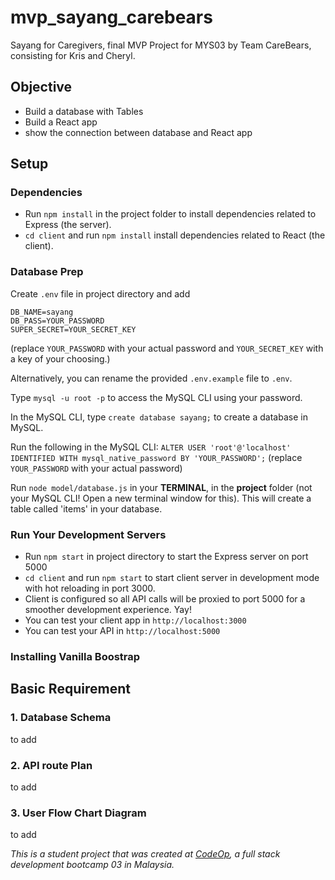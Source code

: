# mvp_sayang_carebears
Sayang for Caregivers, final MVP Project for MYS03 by Team CareBears, consisting for Kris and Cheryl.

## Objective
- Build a database with Tables
- Build a React app
- show the connection between database and React app

## Setup

### Dependencies

- Run `npm install` in the project folder to install dependencies related to Express (the server).
- `cd client` and run `npm install` install dependencies related to React (the client).

### Database Prep

Create `.env` file in project directory and add

```
DB_NAME=sayang
DB_PASS=YOUR_PASSWORD
SUPER_SECRET=YOUR_SECRET_KEY

```
(replace `YOUR_PASSWORD` with your actual password and `YOUR_SECRET_KEY` with a key of your choosing.)

Alternatively, you can rename the provided `.env.example` file to `.env`.

Type `mysql -u root -p` to access the MySQL CLI using your password.

In the MySQL CLI, type `create database sayang;` to create a database in MySQL.

Run the following in the MySQL CLI: `ALTER USER 'root'@'localhost' IDENTIFIED WITH mysql_native_password BY 'YOUR_PASSWORD';` (replace `YOUR_PASSWORD` with your actual password)

Run `node model/database.js` in your **TERMINAL**, in the **project** folder (not your MySQL CLI! Open a new terminal window for this). This will create a table called 'items' in your database.

### Run Your Development Servers

- Run `npm start` in project directory to start the Express server on port 5000
- `cd client` and run `npm start` to start client server in development mode with hot reloading in port 3000.
- Client is configured so all API calls will be proxied to port 5000 for a smoother development experience. Yay!
- You can test your client app in `http://localhost:3000`
- You can test your API in `http://localhost:5000`

### Installing Vanilla Boostrap

## Basic Requirement

### 1. Database Schema
to add
### 2. API route Plan
to add

### 3. User Flow Chart Diagram
to add

_This is a student project that was created at [CodeOp](http://codeop.tech), a full stack development bootcamp 03 in Malaysia._